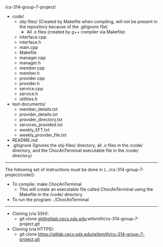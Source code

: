 /cs-314-group-7-project/
- code/
    - obj-files/ (Created by Makefile when compiling, will not be present in the repository because of the .gitignore file)
        - All .o files (created by g++ compiler via Makefile)
    - interface.cpp
    - interface.h
    - main.cpp
    - Makefile
    - manager.cpp
    - manager.h
    - member.cpp
    - member.h
    - provider.cpp
    - provider.h
    - service.cpp
    - service.h
    - utilities.h
- text-documents/
    - member_details.txt
    - provider_details.txt
    - provider_directory.txt
    - services_provided.txt
    - weekly_EFT.txt
    - weekly_provider_file.txt
- README.md
- .gitignore (Ignores the obj-files/ directory, all .o files in the /code/ directory, and the ChocAnTerminal executable file in the /code/ directory)

-------------------
The following set of instructions must be done in (.../cs-314-group-7-project/code/):
- To compile: make ChocAnTerminal
    - This will create an executable file called ChocAnTerminal using the Makefile in the /code/ directory
- To run the program: ./ChocAnTerminal
-------------------

- Cloning (via SSH):
    - git clone git@gitlab.cecs.pdx.edu:wilsmith/cs-314-group-7-project.git
- Cloning (via HTTPS):
    - git clone https://gitlab.cecs.pdx.edu/wilsmith/cs-314-group-7-project.git
